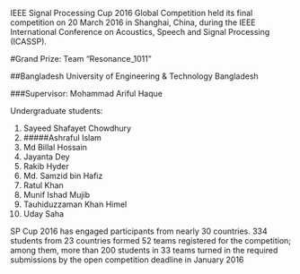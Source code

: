 
IEEE Signal Processing Cup 2016 Global Competition held its final competition on 20 March 2016 in Shanghai, China, during the IEEE International Conference on Acoustics, Speech and Signal Processing (ICASSP).

#Grand Prize: Team “Resonance_1011”

##Bangladesh University of Engineering & Technology
Bangladesh

###Supervisor: Mohammad Ariful Haque


Undergraduate students:

1. Sayeed Shafayet Chowdhury
1. #####Ashraful Islam
1. Md Billal Hossain
1. Jayanta Dey
1. Rakib Hyder
1. Md. Samzid bin Hafiz
1. Ratul Khan
1. Munif Ishad Mujib
1. Tauhiduzzaman Khan Himel
1. Uday Saha



SP Cup 2016 has engaged participants from nearly 30 countries. 334 students from 23 countries formed 52 teams registered for the competition; among them, more than 200 students in 33 teams turned in the required submissions by the open competition deadline in January 2016


